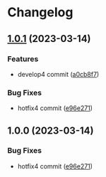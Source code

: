 # Changelog

## [1.0.1](https://github.com/daehyun0/release-please-test/compare/v1.0.0...v1.0.1) (2023-03-14)


### Features

* develop4 commit ([a0cb8f7](https://github.com/daehyun0/release-please-test/commit/a0cb8f75dc229caf926ea54d62d7dd17f8ea2379))


### Bug Fixes

* hotfix4 commit ([e96e271](https://github.com/daehyun0/release-please-test/commit/e96e271c790e3171ae5d9cf10b60b9bcfb4f842c))

## 1.0.0 (2023-03-14)


### Bug Fixes

* hotfix4 commit ([e96e271](https://github.com/daehyun0/release-please-test/commit/e96e271c790e3171ae5d9cf10b60b9bcfb4f842c))
